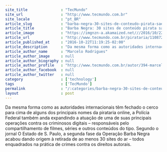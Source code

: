 ```yaml
---
site_title               : "TecMundo"
site_url                 : "http://www.tecmundo.com.br"
site_locale              : "pt_BR"
article_slug             : "barba-negra-30-sites-de-conteudo-pirata-saem-do-ar-mas-alguns-ja-voltaram"
article_title            : "Barba Negra: 30 sites de conteúdo pirata saem do ar, mas alguns já voltaram"
article_image            : "https://imgnzn-a.akamaized.net///2016/10/22/22101914890000-t1200x480.jpg"
article_url              : "http://www.tecmundo.com.br/pirataria/110872-barba-negra-30-sites-conteudo-pirata-saem-ar-voltaram.htm"
article_published_at     : "2016-10-22T11:19:25-02:00"
article_description      : "Da mesma forma como as autoridades internacionais têm fechado o cerco para cima de alguns dos principais nomes da pirataria online, a Polícia Federal também anda expandindo a atuação de uma de suas principais operações contra os criminosos digitais – responsáveis pelo compartilhamento de filmes, séries e outros conteúdos do tipo. Segundo o jornal O Estado de S. Paulo, a segunda fase da Operação Barba Negra acabou dando origem à retirada de ao menos 30 sites do ar – todos enquadrados na prática de crimes contra os direitos autorais."
article_author_name      : "Marcelo Rodrigues"
article_author_image     : null
article_author_biography : null
article_author_profile   : "http://www.tecmundo.com.br/autor/394-marcelo-rodrigues/"
article_author_facebook  : null
article_author_twitter   : null
category                 : ['technology']
tags                     : ['TecMundo']
permalink                : "/:categories/barba-negra-30-sites-de-conteudo-pirata-saem-do-ar-mas-alguns-ja-voltaram/"
layout                   : post
---
```


Da mesma forma como as autoridades internacionais têm fechado o cerco para cima de alguns dos principais nomes da pirataria online, a Polícia Federal também anda expandindo a atuação de uma de suas principais operações contra os criminosos digitais – responsáveis pelo compartilhamento de filmes, séries e outros conteúdos do tipo. Segundo o jornal O Estado de S. Paulo, a segunda fase da Operação Barba Negra acabou dando origem à retirada de ao menos 30 sites do ar – todos enquadrados na prática de crimes contra os direitos autorais.
